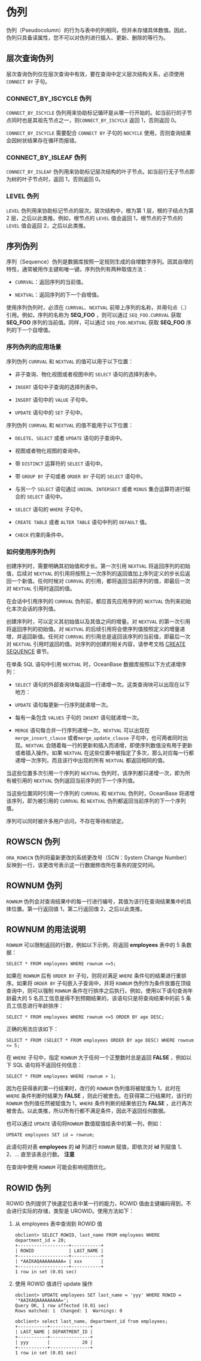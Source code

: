 伪列 
=======================



伪列（Pseudocolumn）的行为与表中的列相同，但并未存储具体数值。因此，伪列只具备读属性，您不可以对伪列进行插入、更新、删除的等行为。

层次查询伪列 
------------------

层次查询伪列仅在层次查询中有效，要在查询中定义层次结构关系，必须使用 `CONNECT BY` 子句。

### CONNECT_BY_ISCYCLE 伪列 

`CONNECT_BY_ISCYCLE` 伪列用来协助标记循环是从哪一行开始的。如当前行的子节点同时也是其祖先节点之一，则`CONNECT_BY_ISCYCLE` 返回 1，否则返回 0。

`CONNECT_BY_ISCYCLE` 需要配合 `CONNECT BY` 子句的 `NOCYCLE` 使用，否则查询结果会因树状结果存在循环而报错。

### CONNECT_BY_ISLEAF 伪列 

`CONNECT_BY_ISLEAF` 伪列用来协助标记层次结构的叶子节点。如当前行无子节点即为树的叶子节点时，返回 1，否则返回 0。

### LEVEL 伪列 

`LEVEL` 伪列用来协助标记节点的层次。层次结构中，根为第 1 层，根的子结点为第 2 层，之后以此类推。例如，根节点的 `LEVEL` 值会返回 1，根节点的子节点的 `LEVEL` 值会返回 2，之后以此类推。

序列伪列 
----------------

序列（Sequence）伪列是数据库按照一定规则生成的自增数字序列。因其自增的特性，通常被用作主键和唯一键。序列伪列有两种取值方法：

* `CURRVAL`：返回序列的当前值。

* `NEXTVAL`：返回序列的下一个自增值。




使用序列伪列时，必须在 `CURRVAL`、`NEXTVAL` 前带上序列的名称，并用句点（.）引用。例如，序列的名称为 **SEQ_FOO** ，则可以通过 `SEQ_FOO.CURRVAL` 获取 **SEQ_FOO** 序列的当前值。同样，可以通过 `SEQ_FOO.NEXTVAL` 获取 **SEQ_FOO** 序列的下一个自增值。

### 序列伪列的应用场景 

序列伪列 `CURRVAL` 和 `NEXTVAL` 的值可以用于以下位置：

* 非子查询、物化视图或者视图中的 `SELECT` 语句的选择列表中。

  

* `INSERT` 语句中子查询的选择列表中。

* `INSERT` 语句中的 `VALUE` 子句中。

* `UPDATE` 语句中的 `SET` 子句中。




序列伪列 `CURRVAL` 和 `NEXTVAL` 的值不能用于以下位置：

* `DELETE`、`SELECT` 或者 `UPDATE` 语句的子查询中。

* 视图或者物化视图的查询中。

  

* 带 `DISTINCT` 运算符的 `SELECT` 语句中。

  

* 带 `GROUP BY` 子句或者 `ORDER BY` 子句的 `SELECT` 语句中。

  

* 与另一个 `SELECT` 语句通过 `UNION`、`INTERSECT` 或者 `MINUS` 集合运算符进行联合的 `SELECT` 语句中。

  

* `SELECT` 语句的 `WHERE` 子句中。

* `CREATE TABLE` 或者 `ALTER TABLE` 语句中列的 `DEFAULT` 值。

* `CHECK` 约束的条件中。




### 如何使用序列伪列 

创建序列时，需要明确其初始值和步长。第一次引用 `NEXTVAL` 将返回序列的初始值，后续对 `NEXTVAL` 的引用将按照上一次序列的返回值加上序列定义的步长后返回一个新值。任何时候对 `CURRVAL` 的引用，都将返回当前序列的值，即最后一次对 `NEXTVAL` 引用时返回的值。

在会话中引用序列的 `CURRVAL` 伪列前，都应首先应用序列的 `NEXTVAL` 伪列来初始化本次会话的序列值。

创建序列时，可以定义其初始值以及其值之间的增量。对 `NEXTVAL` 的第一次引用将返回序列的初始值。对 `NEXTVAL` 的后续引用将会使序列值按照定义的增量递增，并返回新值。任何对 `CURRVAL` 的引用总是返回该序列的当前值，即最后一次对 `NEXTVAL` 引用时返回的值。对序列的创建的相关内容，请参考文档 [CREATE SEQUENCE](/zh-CN/11.sql-reference-oracle-mode/9.sql-statement-1/1.DDL-1/12.create-sequence.md) 章节。

在单条 SQL 语句中引用 `NEXTVAL` 时，OceanBase 数据库按照以下方式递增序列：

* `SELECT` 语句的外部查询块每返回一行递增一次。这类查询块可以出现在以下地方：




<!-- -->



<!-- -->

* `UPDATE` 语句每更新一行序列就递增一次。

* 每有一条包含 `VALUES` 子句的 `INSERT` 语句就递增一次。

  

* `MERGE` 语句每合并一行序列递增一次。`NEXTVAL` 可以出现在 `merge_insert_clause` 或者`merge_update_clause` 子句中，也可两者同时出现。`NEXTVAL` 会随着每一行的更新和插入而递增，即使序列数值没有用于更新或者插入操作。如果 `NEXTVAL` 在这些位置中被指定了多次，那么对应每一行都递增一次序列，而且该行中出现的所有 `NEXTVAL` 都返回相同的值。




当这些位置多次引用一个序列的 `NEXTVAL` 伪列时，该序列都只递增一次，即为所有被引用的 `NEXTVAL` 伪列返回当前序列的下一个序列值。

当这些位置同时引用一个序列的 `CURRVAL` 和 `NEXTVAL` 伪列时，OceanBase 将递增该序列，即为被引用的 `CURRVAL` 和 `NEXTVAL` 伪列都返回当前序列的下一个序列值。

序列可以同时被许多用户访问，不存在等待和锁定。

ROWSCN 伪列 
---------------------

`ORA_ROWSCN` 伪列将最新更改的系统更改号（SCN：System Change Number）反映到一行，该更改号表示这一行数据修改所在事务的提交时间。

ROWNUM 伪列 
---------------------

`ROWNUM` 伪列会对查询结果中的每一行进行编号，其值为该行在查询结果集中的具体位置。第一行返回值 1，第二行返回值 2，之后以此类推。

ROWNUM 的用法说明 
------------------------

`ROWNUM` 可以限制返回的行数，例如以下示例，将返回 **employees** 表中的 5 条数据：

    SELECT * FROM employees WHERE rownum <=5;



如果在 `ROWNUM` 后有 `ORDER BY` 子句，则将对满足 `WHERE` 条件句的结果进行重排序。如果将 `ORDER BY` 子句嵌入子查询中，并将 `ROWNUM` 伪列作为条件放置在顶级查询中，则可以强制 `ROWNUM` 条件在行排序之后执行。例如，使用以下语句查询年龄最大的 5 名员工信息是得不到预期结果的，该语句只是将查询结果中的前 5 条员工信息进行年龄排序：

    SELECT * FROM employees WHERE rownum <=5 ORDER BY age DESC;



正确的用法应该如下：

    SELECT * FROM (SELECT * FROM employees ORDER BY age DESC) WHERE rownum <= 5;



在 `WHERE` 子句中，指定 `ROWNUM` 大于任何一个正整数时总是返回 **FALSE** ，例如以下 SQL 语句将不返回任何信息：

    SELECT * FROM employees WHERE rownum > 1;



因为在获得表的第一行结果时，改行的 `ROWNUM` 伪列值将被赋值为 1，此时在 `WHERE` 条件判断时结果为 **FALSE** ，则此行被舍去。在获得第二行结果时，该行的 `ROWNUM` 伪列值任然被赋值为 1，`WHERE` 条件判断的结果依旧为 **FALSE** ，此行再次被舍去。以此类推，所以所有行都不满足条件，因此不返回任何数据。

也可以通过 `UPDATE` 语句将`ROWNUM` 数值赋值给表中的某一列，例如：

    UPDATE employees SET id = rownum;



此语句将对表 **employees** 的 **id** 列进行 `ROWNUM` 赋值，即依次对 **id** 列赋值 1、2、... 直至该表总行数。
**注意**



在查询中使用 `ROWNUM` 可能会影响视图优化。

ROWID 伪列 
-----------------------------

ROWID 伪列提供了快速定位表中某一行的能力，ROWID 值由主键编码得到，不会进行实际的存储，类型是 UROWID。使用方法如下：

1. 从 employees 表中查询到 ROWID 值 

       obclient> SELECT ROWID, last_name FROM employees WHERE department_id = 20;
       +-------------------+-----------+
       | ROWID             | LAST_NAME |
       +-------------------+-----------+
       | *AAIKAQAAAAAAAAA= | xxx       |
       +-------------------+-----------+
       1 row in set (0.01 sec)

   

2. 使用 ROWID 值进行 update 操作

       obclient> UPDATE employees SET last_name = 'yyy' WHERE ROWID = '*AAIKAQAAAAAAAAA=';
       Query OK, 1 row affected (0.01 sec)
       Rows matched: 1  Changed: 1  Warnings: 0
       
       obclient> select last_name, department_id from employees;
       +-----------+---------------+
       | LAST_NAME | DEPARTMENT_ID |
       +-----------+---------------+
       | yyy       |            20 |
       +-----------+---------------+
       1 row in set (0.01 sec)

   



